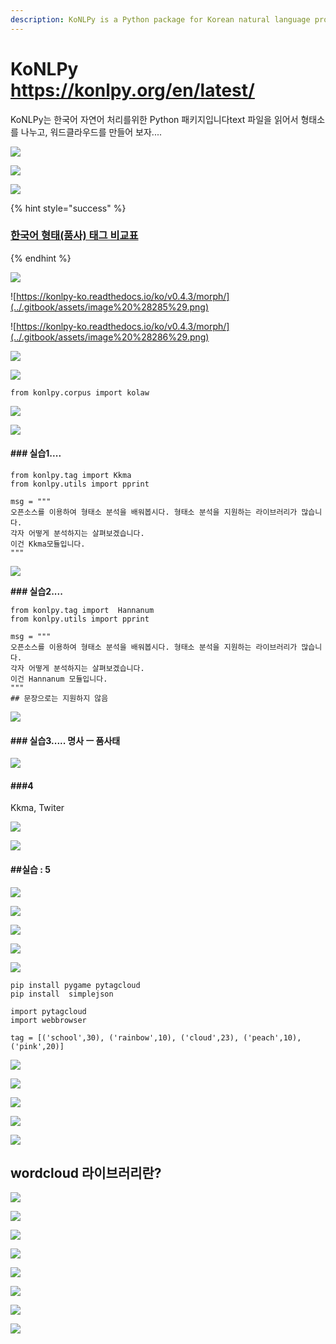 ```yaml
---
description: KoNLPy is a Python package for Korean natural language processing
---
```


# KoNLPy https://konlpy.org/en/latest/

  KoNLPy는 한국어 자연어 처리를위한 Python 패키지입니다text 파일을 읽어서 형태소를 나누고, 워드클라우드를 만들어 보자.... 

![](../.gitbook/assets/image%20%28264%29.png)

![](../.gitbook/assets/image%20%28278%29.png)

![](../.gitbook/assets/image%20%28225%29.png)

{% hint style="success" %}
### [한국어 형태\(품사\) 태그 비교표](https://docs.google.com/spreadsheets/d/1OGAjUvalBuX-oZvZ_-9tEfYD2gQe7hTGsgUpiiBSXI8/edit#gid=0)
{% endhint %}

![](../.gitbook/assets/image%20%28262%29.png)

![https://konlpy-ko.readthedocs.io/ko/v0.4.3/morph/](../.gitbook/assets/image%20%28285%29.png)

![https://konlpy-ko.readthedocs.io/ko/v0.4.3/morph/](../.gitbook/assets/image%20%28286%29.png)

![](../.gitbook/assets/image%20%28231%29.png)

![](../.gitbook/assets/image%20%28249%29.png)

```text
from konlpy.corpus import kolaw

```

![](../.gitbook/assets/image%20%28242%29.png)

![](../.gitbook/assets/image%20%28280%29.png)

#### **\#\#\# 실습1....**

```text
from konlpy.tag import Kkma
from konlpy.utils import pprint

msg = """
오픈소스를 이용하여 형태소 분석을 배워봅시다. 형태소 분석을 지원하는 라이브러리가 많습니다. 
각자 어떻게 분석하지는 살펴보겠습니다. 
이건 Kkma모듈입니다.
"""

```

![](../.gitbook/assets/image%20%28293%29.png)

**\#\#\# 실습2....**

```text
from konlpy.tag import  Hannanum
from konlpy.utils import pprint

msg = """
오픈소스를 이용하여 형태소 분석을 배워봅시다. 형태소 분석을 지원하는 라이브러리가 많습니다. 
각자 어떻게 분석하지는 살펴보겠습니다. 
이건 Hannanum 모듈입니다.
"""
## 문장으로는 지원하지 않음
```

![](../.gitbook/assets/image%20%28290%29.png)

#### \#\#\# 실습3..... 명사 ㅡ 품사태

![](../.gitbook/assets/image%20%28284%29.png)

#### \#\#\#4

Kkma, Twiter

![](../.gitbook/assets/image%20%28246%29.png)

![](../.gitbook/assets/image%20%28238%29.png)

#### \#\#실습 : 5

![](../.gitbook/assets/image%20%28294%29.png)

![](../.gitbook/assets/image%20%28250%29.png)

![](../.gitbook/assets/image%20%28276%29.png)

![](../.gitbook/assets/image%20%28235%29.png)

![](../.gitbook/assets/image%20%28288%29.png)

```text
pip install pygame pytagcloud
pip install  simplejson

```

```text
import pytagcloud
import webbrowser

tag = [('school',30), ('rainbow',10), ('cloud',23), ('peach',10), ('pink',20)]

```

![](../.gitbook/assets/image%20%28247%29.png)

![](../.gitbook/assets/image%20%28227%29.png)

![](../.gitbook/assets/image%20%28272%29.png)

![](../.gitbook/assets/image%20%28291%29.png)

![](../.gitbook/assets/image%20%28292%29.png)

## wordcloud 라이브러리란?

![](../.gitbook/assets/image%20%28241%29.png)

![](../.gitbook/assets/image%20%28282%29.png)

![](../.gitbook/assets/image%20%28295%29.png)

![](../.gitbook/assets/image%20%28283%29.png)

![](../.gitbook/assets/image%20%28232%29.png)

![](../.gitbook/assets/image%20%28287%29.png)

![](../.gitbook/assets/image%20%28281%29.png)

![](../.gitbook/assets/image%20%28289%29.png)

